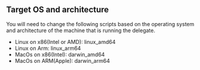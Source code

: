 ## Target OS and architecture

You will need to change the following scripts based on the operating system and architecture of the machine that is running the delegate.

- Linux on x86(Intel or AMD): linux_amd64
- Linux on Arm: linux_arm64
- MacOs on x86(Intel): darwin_amd64
- MacOs on ARM(Apple): darwin_arm64
